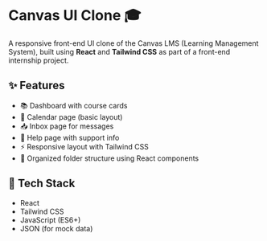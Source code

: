 # Canvas UI Clone 🎓

A responsive front-end UI clone of the Canvas LMS (Learning Management System), built using **React** and **Tailwind CSS** as part of a front-end internship project.

## ✨ Features

- 📚 Dashboard with course cards
- 📆 Calendar page (basic layout)
- 📥 Inbox page for messages
- 🙋 Help page with support info
- ⚡ Responsive layout with Tailwind CSS
- 📁 Organized folder structure using React components

## 📁 Tech Stack

- React
- Tailwind CSS
- JavaScript (ES6+)
- JSON (for mock data)
